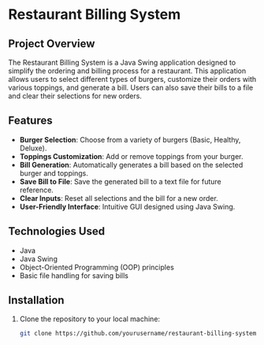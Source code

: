 # Restaurant Billing System

## Project Overview

The Restaurant Billing System is a Java Swing application designed to simplify the ordering and billing process for a restaurant. This application allows users to select different types of burgers, customize their orders with various toppings, and generate a bill. Users can also save their bills to a file and clear their selections for new orders.

## Features

- **Burger Selection**: Choose from a variety of burgers (Basic, Healthy, Deluxe).
- **Toppings Customization**: Add or remove toppings from your burger.
- **Bill Generation**: Automatically generates a bill based on the selected burger and toppings.
- **Save Bill to File**: Save the generated bill to a text file for future reference.
- **Clear Inputs**: Reset all selections and the bill for a new order.
- **User-Friendly Interface**: Intuitive GUI designed using Java Swing.

## Technologies Used

- Java
- Java Swing
- Object-Oriented Programming (OOP) principles
- Basic file handling for saving bills

## Installation

1. Clone the repository to your local machine:
   ```bash
   git clone https://github.com/yourusername/restaurant-billing-system.git
